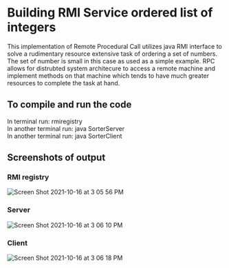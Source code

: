 # Building RMI Service ordered list of integers

This implementation of Remote Procedural Call utilizes java RMI interface to solve a rudimentary resource extensive task of ordering a set of numbers. The set of number is small in this case as used as a simple example. RPC allows for distrubted system architecure to access a remote machine and implement methods on that machine which tends to have much greater resources to complete the task at hand. 

## To compile and run the code

In terminal run: rmiregistry
<br>
In another terminal run: java SorterServer
<br>
In another terminal run: java SorterClient

## Screenshots of output

### RMI registry
![Screen Shot 2021-10-16 at 3 05 56 PM](https://user-images.githubusercontent.com/35156624/137599314-fef80d30-b7b1-4735-8d83-4042025e3f5b.png)
### Server
![Screen Shot 2021-10-16 at 3 06 10 PM](https://user-images.githubusercontent.com/35156624/137599319-fa62e442-c0bd-4934-aa32-bc1e30df1c1c.png)
### Client
![Screen Shot 2021-10-16 at 3 06 18 PM](https://user-images.githubusercontent.com/35156624/137599323-81a4d6eb-d356-4c88-8d28-a92977cbef0b.png)
